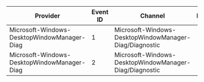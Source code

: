 Provider                                     |  Event ID  |  Channel                                                 |  Message
---------------------------------------------|------------|----------------------------------------------------------|---------
Microsoft-Windows-DesktopWindowManager-Diag  |  1         |  Microsoft-Windows-DesktopWindowManager-Diag/Diagnostic  |
Microsoft-Windows-DesktopWindowManager-Diag  |  2         |  Microsoft-Windows-DesktopWindowManager-Diag/Diagnostic  |